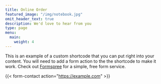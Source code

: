 ```yaml
---
title: Online Order
featured_image: "/img/notebook.jpg"
omit_header_text: true
description: We'd love to hear from you
type: page
menu: 
  main:
    weight: 4
---
```



This is an example of a custom shortcode that you can put right into your content. You will need to add a form action to the the shortcode to make it work. Check out [Formspree](https://formspree.io/) for a simple, free form service. 

{{< form-contact action="https://example.com"  >}}